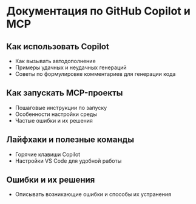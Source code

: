# Документация по GitHub Copilot и MCP

## Как использовать Copilot
- Как вызывать автодополнение
- Примеры удачных и неудачных генераций
- Советы по формулировке комментариев для генерации кода

## Как запускать MCP-проекты
- Пошаговые инструкции по запуску
- Особенности настройки среды
- Частые ошибки и их решения

## Лайфхаки и полезные команды
- Горячие клавиши Copilot
- Настройки VS Code для удобной работы

## Ошибки и их решения
- Описывать возникающие ошибки и способы их устранения
